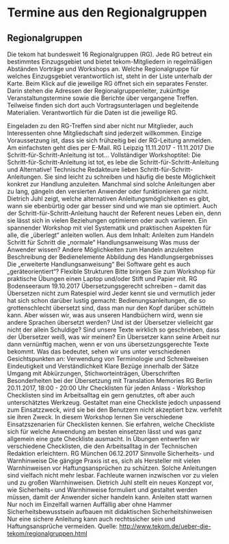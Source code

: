 # Termine aus den Regionalgruppen
## Regionalgruppen
Die tekom hat bundesweit 16 Regionalgruppen (RG). Jede RG betreut ein bestimmtes Einzugsgebiet und bietet tekom-Mitgliedern in regelmäßigen Abständen Vorträge und Workshops an. Welche Regionalgruppe für welches Einzugsgebiet verantwortlich ist, steht in der Liste unterhalb der Karte. Beim Klick auf die jeweilige RG öffnet sich ein separates Fenster. Darin stehen die Adressen der Regionalgruppenleiter, zukünftige Veranstaltungstermine sowie die Berichte über vergangene Treffen. Teilweise finden sich dort auch Vortragsunterlagen und begleitende Materialien. Verantwortlich für die Daten ist die jeweilige RG.


Eingeladen zu den RG-Treffen sind aber nicht nur Mitglieder, auch Interessenten ohne Mitgliedschaft sind jederzeit willkommen. Einzige Voraussetzung ist, dass sie sich frühzeitig bei der RG-Leitung anmelden. Am einfachsten geht dies per E-Mail.
RG Leipzig
11.11.2017 - 11.11.2017
Die Schritt-für-Schritt-Anleitung ist tot...
Vollständiger Workshoptitel: Die Schritt-für-Schritt-Anleitung ist tot, es lebe die Schritt-für-Schritt-Anleitung und Alternative!
Technische Redakteure lieben Schritt-für-Schritt-Anleitungen. Sie sind leicht zu schreiben und häufig die beste Möglichkeit konkret zur Handlung anzuleiten.
Manchmal sind solche Anleitungen aber zu lang, gängeln den versierten Anwender oder funktionieren gar nicht.
Dietrich Juhl zeigt, welche alternativen Anleitungsmöglichkeiten es gibt, wann sie ebenbürtig oder gar besser sind und wie man sie optimiert.
Auch der Schritt-für-Schritt-Anleitung haucht der Referent neues Leben ein, denn sie lässt sich in vielen Beziehungen optimieren oder auch variieren. Ein spannender Workshop mit viel Systematik und praktischen Aspekten für alle, die „überlegt“ anleiten wollen.
Aus dem Inhalt:
Anleiten zum Handeln
Schritt für Schritt
die „normale“ Handlungsanweisung
Was muss der Anwender wissen?
Andere Möglichkeiten zum Handeln anzuleiten
Beschreibung der Bedienelemente
Abbildung des Handlungsergebnisses
Die „erweiterte Handlungsanweisung“
Bei Software geht es auch „geräteorientiert“?
Flexible Strukturen
Bitte bringen Sie zum Workshop für praktische Übungen einen Laptop und/oder Stift und Papier mit.
RG Bodenseeraum
19.10.2017
Übersetzungsgerecht schreiben – damit das Übersetzen nicht zum Ratespiel wird
Jeder kennt sie und vermutlich jeder hat sich schon darüber lustig gemacht: Bedienungsanleitungen, die so grottenschlecht übersetzt sind, dass man nur den Kopf darüber schütteln kann.
Aber wissen wir, was aus unseren Handbüchern wird, wenn sie andere Sprachen übersetzt werden? Und ist der Übersetzer vielleicht gar nicht der allein Schuldige? Sind unsere Texte wirklich so geschrieben, dass der Übersetzer weiß, was wir meinen?
Ein Übersetzer kann seine Arbeit nur dann vernünftig machen, wenn er von uns übersetzungsgerechte Texte bekommt.
Was das bedeutet, sehen wir uns unter verschiedenen Gesichtspunkten an:
Verwendung von Terminologie und Schreibweisen
Eindeutigkeit und Verständlichkeit
Klare Bezüge innerhalb der Sätze
Umgang mit Abkürzungen, Stichworteinträgen, Überschriften
Besonderheiten bei der Übersetzung mit Translation Memories
RG Berlin
20.11.2017, 18:00 - 20:00 Uhr
Checklisten für jeden Anlass - Workshop
Checklisten sind im Arbeitsalltag ein gern genutztes, oft aber auch unterschätztes Werkzeug. Gestaltet man eine Checkliste jedoch unpassend zum Einsatzzweck, wird sie bei den Benutzern nicht akzeptiert bzw. verfehlt sie ihren Zweck.
In diesem Workshop lernen Sie verschiedene Einsatzszenarien für Checklisten kennen. Sie erfahren, welche Checkliste sich für welche Anwendung am besten einsetzen lässt und was ganz allgemein eine gute Checkliste ausmacht.
In Übungen entwerfen wir verschiedene Checklisten, die den Arbeitsalltag in der Technischen Redaktion erleichtern.
RG München
06.12.2017
Sinnvolle Sicherheits- und Warnhinweise
Die gängige Praxis ist es, sich als Hersteller mit vielen Warnhinweisen vor Haftungsansprüchen zu schützen.
Solche Anleitungen sind vielfach nicht mehr lesbar.
Fachleute warnen inzwischen vor zu vielen und zu großen Warnhinweisen.
Dietrich Juhl stellt ein neues Konzept vor, wie Sicherheits- und Warnhinweise formuliert und gestaltet werden müssen, damit der Anwender sicher handeln kann.
Anleiten statt warnen
Nur noch im Einzelfall warnen
Auffällig aber ohne Hammer
Sicherheitsbewusstsein aufbauen mit didaktischen Sicherheitshinweisen
Nur eine sichere Anleitung kann auch rechtssicher sein und Haftungsansprüche vermeiden.
Quelle: http://www.tekom.de/ueber-die-tekom/regionalgruppen.html

